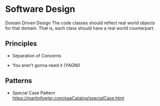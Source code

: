 # Software Design

Domain Driven Design
The code classes should reflect real world objects for that domain. That is, each class should have a real world counterpart.

## Principles

 - Separation of Concerns
 
 - You aren't gonna need it (YAGNI)

## Patterns

 - Special Case Pattern
 https://martinfowler.com/eaaCatalog/specialCase.html

